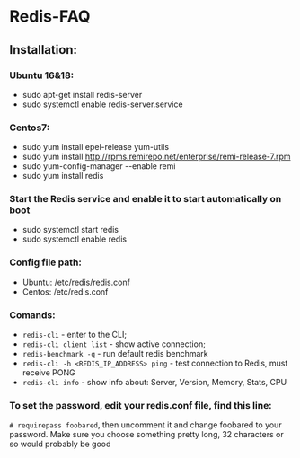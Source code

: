 # Redis-FAQ
## Installation:
### Ubuntu 16&18:
* sudo apt-get install redis-server
* sudo systemctl enable redis-server.service
### Centos7:
* sudo yum install epel-release yum-utils
* sudo yum install http://rpms.remirepo.net/enterprise/remi-release-7.rpm
* sudo yum-config-manager --enable remi
* sudo yum install redis
### Start the Redis service and enable it to start automatically on boot
* sudo systemctl start redis
* sudo systemctl enable redis
### Config file path:
* Ubuntu: /etc/redis/redis.conf
* Centos: /etc/redis.conf
### Comands:
* `redis-cli` - enter to the CLI;
* `redis-cli client list` - show active connection;
* `redis-benchmark -q` - run default redis benchmark
* `redis-cli -h <REDIS_IP_ADDRESS> ping` - test connection to Redis, must receive PONG
* `redis-cli info` - show info about: Server, Version, Memory, Stats, CPU

### To set the password, edit your redis.conf file, find this line: 
`# requirepass foobared`, then uncomment it and change foobared to your password. Make sure you choose something pretty long, 32 characters or so would probably be good

